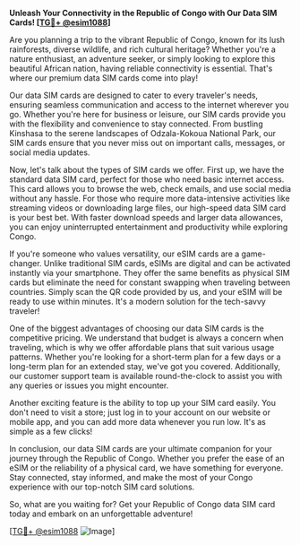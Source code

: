 **Unleash Your Connectivity in the Republic of Congo with Our Data SIM Cards! [[TG💪+ @esim1088](https://t.me/s/esim1088)]**

Are you planning a trip to the vibrant Republic of Congo, known for its lush rainforests, diverse wildlife, and rich cultural heritage? Whether you're a nature enthusiast, an adventure seeker, or simply looking to explore this beautiful African nation, having reliable connectivity is essential. That's where our premium data SIM cards come into play!

Our data SIM cards are designed to cater to every traveler's needs, ensuring seamless communication and access to the internet wherever you go. Whether you're here for business or leisure, our SIM cards provide you with the flexibility and convenience to stay connected. From bustling Kinshasa to the serene landscapes of Odzala-Kokoua National Park, our SIM cards ensure that you never miss out on important calls, messages, or social media updates.

Now, let's talk about the types of SIM cards we offer. First up, we have the standard data SIM card, perfect for those who need basic internet access. This card allows you to browse the web, check emails, and use social media without any hassle. For those who require more data-intensive activities like streaming videos or downloading large files, our high-speed data SIM card is your best bet. With faster download speeds and larger data allowances, you can enjoy uninterrupted entertainment and productivity while exploring Congo.

If you're someone who values versatility, our eSIM cards are a game-changer. Unlike traditional SIM cards, eSIMs are digital and can be activated instantly via your smartphone. They offer the same benefits as physical SIM cards but eliminate the need for constant swapping when traveling between countries. Simply scan the QR code provided by us, and your eSIM will be ready to use within minutes. It's a modern solution for the tech-savvy traveler!

One of the biggest advantages of choosing our data SIM cards is the competitive pricing. We understand that budget is always a concern when traveling, which is why we offer affordable plans that suit various usage patterns. Whether you're looking for a short-term plan for a few days or a long-term plan for an extended stay, we've got you covered. Additionally, our customer support team is available round-the-clock to assist you with any queries or issues you might encounter.

Another exciting feature is the ability to top up your SIM card easily. You don't need to visit a store; just log in to your account on our website or mobile app, and you can add more data whenever you run low. It's as simple as a few clicks!

In conclusion, our data SIM cards are your ultimate companion for your journey through the Republic of Congo. Whether you prefer the ease of an eSIM or the reliability of a physical card, we have something for everyone. Stay connected, stay informed, and make the most of your Congo experience with our top-notch SIM card solutions.

So, what are you waiting for? Get your Republic of Congo data SIM card today and embark on an unforgettable adventure! 

[[TG💪+ @esim1088](https://t.me/s/esim1088) ![Image](https://i.postimg.cc/Y0z9fWf4/image.png)]